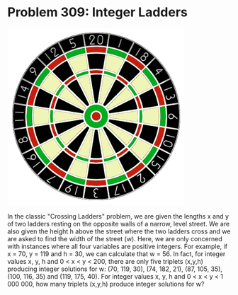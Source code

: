 # Problem 309: Integer Ladders

![problem](problem.gif)

In the classic "Crossing Ladders" problem, we are given the lengths x
and y of two ladders resting on the opposite walls of a narrow, level
street. We are also given the height h above the street where the two
ladders cross and we are asked to find the width of the street (w).
Here, we are only concerned with instances where all four variables are
positive integers. For example, if x = 70, y = 119 and h = 30, we can
calculate that w = 56. In fact, for integer values x, y, h and 0 &lt; x
&lt; y &lt; 200, there are only five triplets (x,y,h) producing integer
solutions for w: (70, 119, 30), (74, 182, 21), (87, 105, 35), (100, 116,
35) and (119, 175, 40). For integer values x, y, h and 0 &lt; x &lt; y
&lt; 1 000 000, how many triplets (x,y,h) produce integer solutions for
w?